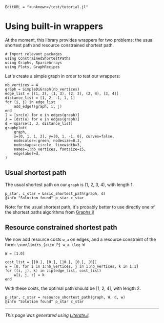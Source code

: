 ```@meta
EditURL = "<unknown>/test/tutorial.jl"
```

# Using built-in wrappers

At the moment, this library provides wrappers for two problems: the usual shortest path and
resource constrained shortest path.

````@example tutorial
# Import relevant packages
using ConstrainedShortestPaths
using Graphs, SparseArrays
using Plots, GraphRecipes
````

Let's create a simple graph in order to test our wrappers:

````@example tutorial
nb_vertices = 4
graph = SimpleDiGraph(nb_vertices)
edge_list = [(1, 2), (1, 3), (2, 3), (2, 4), (3, 4)]
distance_list = [1, 2, -1, 1, 1]
for (i, j) in edge_list
    add_edge!(graph, i, j)
end
I = [src(e) for e in edges(graph)]
J = [dst(e) for e in edges(graph)]
d = sparse(I, J, distance_list)
graphplot(
    graph,
    x=[0, 1, 1, 2], y=[0, 1, -1, 0], curves=false,
    nodecolor=:green, nodesize=0.3,
    nodeshape=:circle, linewidth=3,
    names=1:nb_vertices, fontsize=15,
    edgelabel=d,
)
````

## Usual shortest path

The usual shortest path on our `graph` is (1, 2, 3, 4), with length 1.

````@example tutorial
p_star, c_star = basic_shortest_path(graph, d)
@info "Solution found" p_star c_star
````

Note: for the usual shortest path, it's probably better to use directly one of the
shortest paths algorithms from [Graphs.jl](https://juliagraphs.org/Graphs.jl/dev/algorithms/shortestpaths/#Shortest-paths)

## Resource constrained shortest path

We now add resource costs ``w_a`` on edges,
and a resource constraint of the form: ``\sum\limits_{a\in P} w_a \leq W``

````@example tutorial
W = [1.0]

cost_list = [[0.], [0.], [10.], [0.], [0]]
w = [0. for i in 1:nb_vertices, j in 1:nb_vertices, k in 1:1]
for ((i, j), k) in zip(edge_list, cost_list)
    w[i, j, :] = k
end
````

With these costs, the optimal path should be [1, 2, 4], with length 2.

````@example tutorial
p_star, c_star = resource_shortest_path(graph, W, d, w)
@info "Solution found" p_star c_star
````

---

*This page was generated using [Literate.jl](https://github.com/fredrikekre/Literate.jl).*


